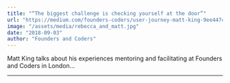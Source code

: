 ```yaml
---
title: "“The biggest challenge is checking yourself at the door”"
url: "https://medium.com/founders-coders/user-journey-matt-king-9ee447cff990/"
image: "/assets/media/rebecca_and_matt.jpg"
date: "2018-09-03"
author: "Founders and Coders"
---
```


Matt King talks about his experiences mentoring and facilitating at Founders and Coders in London…

---
